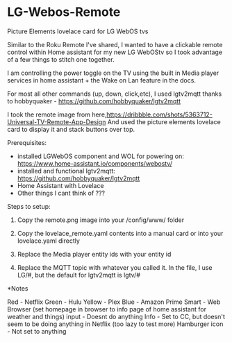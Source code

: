 # LG-Webos-Remote
Picture Elements lovelace card for LG WebOS tvs

Similar to the Roku Remote I've shared, I wanted to have a clickable remote control within Home assistant for my new LG WebOStv so I took advantage of a few things to stitch one together.

I am controlling the power toggle on the TV using the built in Media player services in home assistant + the Wake on Lan feature in the docs.

For most all other commands (up, down, click,etc), I used lgtv2mqtt thanks to hobbyquaker - https://github.com/hobbyquaker/lgtv2mqtt

I took the remote image from here,https://dribbble.com/shots/5363712-Universal-TV-Remote-App-Design
And used the picture elements lovelace card to display it and stack buttons over top.

Prerequisites: 

- installed LGWebOS component and WOL for powering on: https://www.home-assistant.io/components/webostv/
- installed and functional lgtv2mqtt: https://github.com/hobbyquaker/lgtv2mqtt
- Home Assistant with Lovelace 
- Other things I cant think of ???

Steps to setup:

1) Copy the remote.png image into your /config/www/ folder

2) Copy the lovelace_remote.yaml contents into a manual card or into your lovelace.yaml directly

3) Replace the Media player entity ids with your entity id

4) Replace the MQTT topic with whatever you called it. In the file, I use LG/#, but the default for lgtv2mqtt is lgtv/#


*Notes

Red - Netflix
Green - Hulu
Yellow - Plex
Blue - Amazon Prime
Smart - Web Browser (set homepage in browser to info page of home assistant for weather and things)
input - Doesnt do anything
Info - Set to CC, but doesn't seem to be doing anything in Netflix (too lazy to test more)
Hamburger icon - Not set to anything
